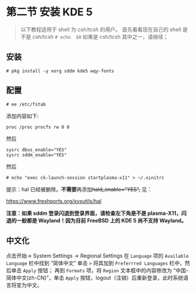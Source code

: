 # 第二节 安装 KDE 5

>以下教程适用于 shell 为 csh/tcsh 的用户。
>首先看看现在自己的 shell 是不是 csh/tcsh
>`# echo  $0`
>如果是 csh/tcsh 其中之一，请继续；

## 安装

`# pkg install -y xorg sddm kde5 wqy-fonts`

## 配置

`# ee /etc/fstab`

添加内容如下:

`proc /proc procfs rw 0 0`

然后


```
sysrc dbus_enable="YES"
sysrc sddm_enable="YES"
```

然后

`# echo "exec ck-launch-session startplasma-x11" > ~/.xinitrc`



提示：hal 已经被删除。**不需要**再添加~~hald_enable="YES",~~ 见：

https://www.freshports.org/sysutils/hal


**注意：如果 sddm 登录闪退到登录界面，请检查左下角是不是 plasma-X11，闪退的一般都是 Wayland！因为目前 FreeBSD 上的 KDE 5 尚不支持 Wayland。**

## 中文化

点击开始-> System Settings -> Regional Settings 在 `Language` 项的 `Available Language` 栏中找到 “简体中文” 单击 `>` 将其加到 `Preferrred Languages` 栏中，然后单击 `Apply` 按钮；
再到 `Formats` 项，将 `Region` 文本框中的内容修改为 “中国-简体中文(zh-CN)”，单击 `Apply` 按钮，logout（注销）后重新登录，此时系统语言将变为中文。
